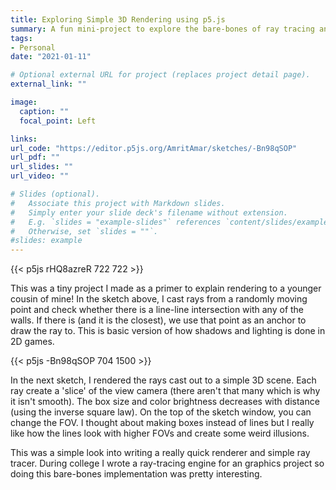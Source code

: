 ```yaml
---
title: Exploring Simple 3D Rendering using p5.js
summary: A fun mini-project to explore the bare-bones of ray tracing and rendering.
tags:
- Personal
date: "2021-01-11"

# Optional external URL for project (replaces project detail page).
external_link: ""

image:
  caption: ""
  focal_point: Left

links:
url_code: "https://editor.p5js.org/AmritAmar/sketches/-Bn98qSOP"
url_pdf: ""
url_slides: ""
url_video: ""

# Slides (optional).
#   Associate this project with Markdown slides.
#   Simply enter your slide deck's filename without extension.
#   E.g. `slides = "example-slides"` references `content/slides/example-slides.md`.
#   Otherwise, set `slides = ""`.
#slides: example
---
```


{{< p5js rHQ8azreR 722 722 >}}

This was a tiny project I made as a primer to explain rendering to a younger cousin of mine! In the sketch above, I cast rays from a randomly moving point and check whether there is a line-line intersection with any of the walls. If there is (and it is the closest), we use that point as an anchor to draw the ray to. This is basic version of how shadows and lighting is done in 2D games.

{{< p5js -Bn98qSOP 704 1500 >}}

In the next sketch, I rendered the rays cast out to a simple 3D scene. Each ray create a 'slice' of the view camera (there aren't that many which is why it isn't smooth). The box size and color brightness decreases with distance (using the inverse square law). On the top of the sketch window, you can change the FOV. I thought about making boxes instead of lines but I really like how the lines look with higher FOVs and create some weird illusions.

This was a simple look into writing a really quick renderer and simple ray tracer. During college I wrote a ray-tracing engine for an graphics project so doing this bare-bones implementation was pretty interesting. 